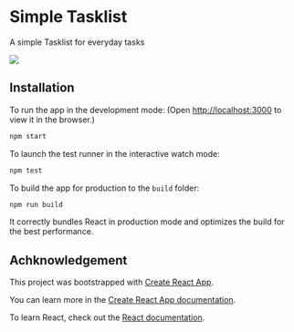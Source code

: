 # Simple Tasklist

A simple Tasklist for everyday tasks

![](https://i.imgur.com/j9kODIW.gif)

## Installation

To run the app in the development mode: (Open [http://localhost:3000](http://localhost:3000) to view it in the browser.)

```bash
npm start
```

To launch the test runner in the interactive watch mode:

```bash
npm test
```

To build the app for production to the `build` folder:

```bash
npm run build
```

It correctly bundles React in production mode and optimizes the build for the best performance.

## Achknowledgement

This project was bootstrapped with [Create React App](https://github.com/facebook/create-react-app).

You can learn more in the [Create React App documentation](https://facebook.github.io/create-react-app/docs/getting-started).

To learn React, check out the [React documentation](https://reactjs.org/).

